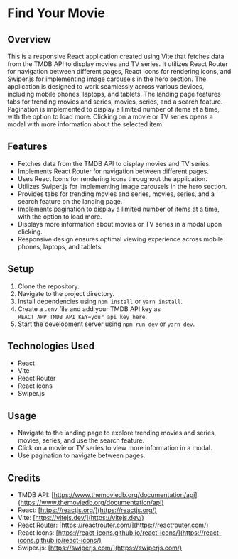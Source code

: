 # Find Your Movie

## Overview

This is a responsive React application created using Vite that fetches data from the TMDB API to display movies and TV series. It utilizes React Router for navigation between different pages, React Icons for rendering icons, and Swiper.js for implementing image carousels in the hero section. The application is designed to work seamlessly across various devices, including mobile phones, laptops, and tablets. The landing page features tabs for trending movies and series, movies, series, and a search feature. Pagination is implemented to display a limited number of items at a time, with the option to load more. Clicking on a movie or TV series opens a modal with more information about the selected item.

## Features

- Fetches data from the TMDB API to display movies and TV series.
- Implements React Router for navigation between different pages.
- Uses React Icons for rendering icons throughout the application.
- Utilizes Swiper.js for implementing image carousels in the hero section.
- Provides tabs for trending movies and series, movies, series, and a search feature on the landing page.
- Implements pagination to display a limited number of items at a time, with the option to load more.
- Displays more information about movies or TV series in a modal upon clicking.
- Responsive design ensures optimal viewing experience across mobile phones, laptops, and tablets.

## Setup

1. Clone the repository.
2. Navigate to the project directory.
3. Install dependencies using `npm install` or `yarn install`.
4. Create a `.env` file and add your TMDB API key as `REACT_APP_TMDB_API_KEY=your_api_key_here`.
5. Start the development server using `npm run dev` or `yarn dev`.

## Technologies Used

- React
- Vite
- React Router
- React Icons
- Swiper.js

## Usage

- Navigate to the landing page to explore trending movies and series, movies, series, and use the search feature.
- Click on a movie or TV series to view more information in a modal.
- Use pagination to navigate between pages.

## Credits

- TMDB API: [https://www.themoviedb.org/documentation/api](https://www.themoviedb.org/documentation/api)
- React: [https://reactjs.org/](https://reactjs.org/)
- Vite: [https://vitejs.dev/](https://vitejs.dev/)
- React Router: [https://reactrouter.com/](https://reactrouter.com/)
- React Icons: [https://react-icons.github.io/react-icons/](https://react-icons.github.io/react-icons/)
- Swiper.js: [https://swiperjs.com/](https://swiperjs.com/)
